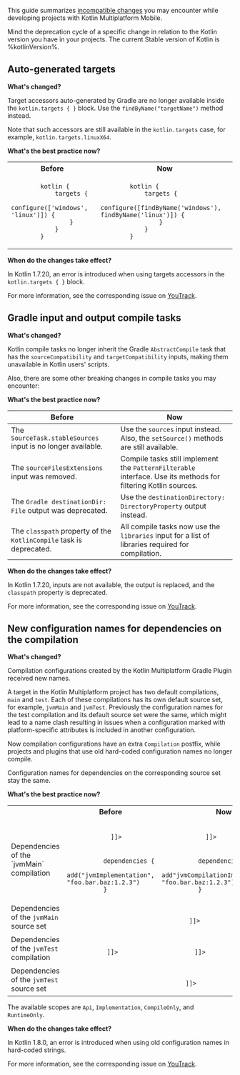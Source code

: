 [//]: # (title: Compatibility guide for Kotlin Multiplatform Mobile)

This guide summarizes [incompatible changes](kotlin-evolution.md#incompatible-changes) you may encounter while
developing projects with Kotlin Multiplatform Mobile.

Mind the deprecation cycle of a specific change in relation to the Kotlin version you have in your projects. The current
Stable version of Kotlin is %kotlinVersion%.

## Auto-generated targets

**What's changed?**

Target accessors auto-generated by Gradle are no longer available inside the `kotlin.targets { }` block. Use
the `findByName("targetName")` method instead.

Note that such accessors are still available in the `kotlin.targets` case, for example, `kotlin.targets.linuxX64`.

**What's the best practice now?**

<table>
   <tr>
      <th>Before</th>
      <th>Now</th>
   </tr>
  <tr>
    <td>
    <code style="block"
          lang="Kotlin">
        kotlin {
            targets {
                configure(['windows', 'linux')]) {
                }
            }
        }
    </code>
</td>
<td>
    <code style="block"
          lang="Kotlin">
        kotlin {
            targets {
                configure([findByName('windows'), findByName('linux')]) {
                }
            }
        }
    </code>
</td>
</table>

**When do the changes take effect?**

In Kotlin 1.7.20, an error is introduced when using targets accessors in the `kotlin.targets { }` block.

For more information, see the corresponding issue on [YouTrack](https://youtrack.jetbrains.com/issue/KT-47047).

## Gradle input and output compile tasks

**What's changed?**

Kotlin compile tasks no longer inherit the Gradle `AbstractCompile` task that has the `sourceCompatibility` and
`targetCompatibility` inputs, making them unavailable in Kotlin users' scripts.

Also, there are some other breaking changes in compile tasks you may encounter:

**What's the best practice now?**

| Before                                                              | Now                                                                                                            |
|---------------------------------------------------------------------|----------------------------------------------------------------------------------------------------------------|
| The `SourceTask.stableSources` input is no longer available.        | Use the `sources` input instead. Also, the `setSource()` methods are still available.                          |
| The `sourceFilesExtensions` input was removed.                      | Compile tasks still implement the `PatternFilterable` interface. Use its methods for filtering Kotlin sources. |
| The `Gradle destinationDir: File` output was deprecated.            | Use the `destinationDirectory: DirectoryProperty` output instead.                                              |
| The `classpath` property of the `KotlinCompile` task is deprecated. | All compile tasks now use the `libraries` input for a list of libraries required for compilation.              |

**When do the changes take effect?**

In Kotlin 1.7.20, inputs are not available, the output is replaced, and the `classpath` property is deprecated.

For more information, see the corresponding issue on [YouTrack](https://youtrack.jetbrains.com/issue/KT-32805).

## New configuration names for dependencies on the compilation

**What's changed?**

Compilation configurations created by the Kotlin Multiplatform Gradle Plugin received new names.

A target in the Kotlin Multiplatform project has two default compilations, `main` and `test`. Each of these compilations
has its own default source set, for example, `jvmMain` and `jvmTest`. Previously the configuration names for the test
compilation and its default source set were the same, which might lead to a name clash resulting in issues when a
configuration marked with platform-specific attributes is included in another configuration.

Now compilation configurations have an extra `Compilation` postfix, while projects and plugins that use old hard-coded
configuration names no longer compile.

Configuration names for dependencies on the corresponding source set stay the same.

**What's the best practice now?**

<table>
   <tr>
      <th></th>
      <th>Before</th>
      <th>Now</th>
   </tr>
   <tr>
     <td rowspan="2" >Dependencies of the `jvmMain` compilation</td>
       <td>
        <code style="block"
          lang="Kotlin">
            <![CDATA[
            jvm<Scope>
            ]]>
        </code>
       </td>
     <td>
        <code style="block"
          lang="Kotlin">
            <![CDATA[
            jvmCompilation<Scope>
            ]]>
        </code>
     </td>
   </tr>
   <tr>
    <td>
      <code style="block"
        lang="Kotlin">
          dependencies {
              add("jvmImplementation", "foo.bar.baz:1.2.3")
          }
      </code>
    </td>
    <td>
      <code style="block"
        lang="Kotlin">
          dependencies {
              add"jvmCompilationImplementation", "foo.bar.baz:1.2.3")
          }
      </code>
    </td>
   </tr>
   <tr>
    <td>Dependencies of the <code>jvmMain</code> source set</td>
    <td colspan="2" align="center">
      <code style="block"
        lang="Kotlin">
          <![CDATA[
          jvmMain<Scope>
          ]]>
      </code>
    </td>
   </tr>
   <tr>
     <td>Dependencies of the <code>jvmTest</code> compilation</td>
     <td>
       <code style="block"
         lang="Kotlin">
           <![CDATA[
           jvmTest<Scope>
           ]]>
       </code>
     </td>
     <td>
       <code style="block"
         lang="Kotlin">
         <![CDATA[
         jvmTestCompilation<Scope>
         ]]>
       </code>
     </td>
   </tr>
   <tr>
     <td>Dependencies of the <code>jvmTest</code> source set</td>
     <td colspan="2" align="center">
       <code style="block"
       lang="Kotlin">
        <![CDATA[
        jvmTest<Scope>
        ]]>
       </code>
     </td>
   </tr>
</table>

The available scopes are `Api`, `Implementation`, `CompileOnly`, and `RuntimeOnly`.

**When do the changes take effect?**

In Kotlin 1.8.0, an error is introduced when using old configuration names in hard-coded strings.

For more information, see the corresponding issue on [YouTrack](https://youtrack.jetbrains.com/issue/KT-35916/).